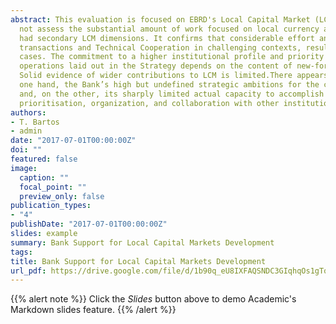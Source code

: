 ```yaml
---
abstract: This evaluation is focused on EBRD's Local Capital Market (LCM) development work under the Strategy. It does 
  not assess the substantial amount of work focused on local currency activities, though in many cases this may have 
  had secondary LCM dimensions. It confirms that considerable effort and skill has gone into delivering specific 
  transactions and Technical Cooperation in challenging contexts, resulting in discrete  accomplishments in numerous 
  cases. The commitment to a higher institutional profile and priority at the level of sector and country strategy and 
  operations laid out in the Strategy depends on the content of new-format country strategies and is not yet observable.
  Solid evidence of wider contributions to LCM is limited.There appears to be a significant disconnect between, on the 
  one hand, the Bank’s high but undefined strategic ambitions for the complex task of transforming local capital markets
  and, on the other, its sharply limited actual capacity to accomplish this given choices it has made about resourcing, 
  prioritisation, organization, and collaboration with other institutions.
authors:
- T. Bartos
- admin
date: "2017-07-01T00:00:00Z"
doi: ""
featured: false
image:
  caption: ""
  focal_point: ""
  preview_only: false
publication_types:
- "4"
publishDate: "2017-07-01T00:00:00Z"
slides: example
summary: Bank Support for Local Capital Markets Development
tags:
title: Bank Support for Local Capital Markets Development
url_pdf: https://drive.google.com/file/d/1b90q_eU8IXFAQSNDC3GIqhqOs1gTqpB6
---
```


{{% alert note %}}
Click the *Slides* button above to demo Academic's Markdown slides feature.
{{% /alert %}}

